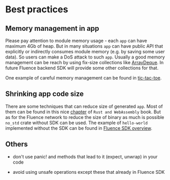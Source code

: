 # Best practices

## Memory management in app

Please pay attention to module memory usage - each `app` can have maximum 4Gb of heap. But in many situations `app` can have public API that explicitly or indirectly consumes module memory (e.g. by saving some user data). So users can make a DoS attack to such `app`. Usually a good memory management can be reach by using fix-size collections like [ArrayDeque](https://github.com/andylokandy/arraydeque). In future Fluence backend SDK will provide some other collections for that.

One example of careful memory management can be found in [tic-tac-toe](https://github.com/fluencelabs/fluence/tree/master/vm/examples/tic-tac-toe).

## Shrinking app code size

There are some techniques that can reduce size of generated `app`. Most of them can be found in this nice [chapter](https://rustwasm.github.io/book/reference/code-size.html) of `Rust and WebAssembly` book. But as for the Fluence network to reduce the size of binary as much is possible `no_std` crate without SDK can be used. The example of `hello-world` implemented without the SDK can be found in [Fluence SDK overview](sdk_overview.md).

## Others

- don't use panic! and methods that lead to it (expect, unwrap) in your code

- avoid using unsafe operations except these that already in Fluence SDK
